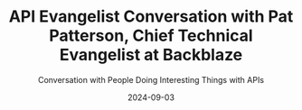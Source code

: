 ---
title: API Evangelist Conversation with Pat Patterson, Chief Technical Evangelist at Backblaze
description: This is the first actual edition of the API Evangelist Conversation podcast with my friend Pat Patterson, the Chief Technical Evangelist at Backblaze. Always enjoy learning from Pat as we dove into the meaning behind his title, as well as how Backblaze has standardized their API around the Amazon S3 storage API--essentially treating the API as the industry standard for storage.
date: 2024-09-03
youtubeId: m2b_bhmMBSs
guestName: Pat Patterson
guestRole: Chief Technical Evangelist
guestCompany: Backblaze
guestIndustry: Storage
guestImage: /assets/img/people/pat-patterson-headshot.png
bio: Pat has evangelism experience across four enterprise software companies in the end user computing, data, integration and identity spaces.
obfuscated: false
summary: Learning more about what it means to be a technical evangelist, and how the Amazon S3 API is considered to be a standard for cloud storage.
subtitle: Conversation with People Doing Interesting Things with APIs
audio_file: https://kinlane-productions2.s3.amazonaws.com/api-evangelist-conversations/api-evangelist-conversation-2024-09-03-pat-patterson-backblaze.wav
audio_length: 140133244
sound_cloud: https://soundcloud.com/kinlane/api-evangelist-conversation-with-pat-patterson-chief-technical-evangelist-at-backblaze
duration: '0:17:59'
publish_date: "2024-09-03 15:00:00"
url: https://conversations.apievangelist.com/sessions/2024-09-03-pat-patterson-backblaze.html
tags:
  - Cloud Storage
  - Amazon S3
  - Evangelism
partnerImage: https://api-evangelist.twic.pics/partners/bump-banner-728.png
partnerUrl: https://bit.ly/3MEOGa9  
partnerTitle: The API doc platform for Tech Writers & Engineers
conversation:

  - question: Who are you?
    answer: >
      I am Pat Patterson.

  - question: What is your role?
    answer: >
      I have the wonderful, grandiose title of Chief Technical Evangelist at Backblaze.

  - question: Why do you use the title technical evangelist?
    answer: >
      I focus on our cloud object storage product, Backblaze B2, and a lot of my audience are developers, but a lot of them are not. They might be DevOps engineers or admins, so I chose that title to emphasize that broad reach.

  - question: What industry do you work in?
    answer: >
      We were founded in 2007, doing Mac and PC backup, and successfully did that for a few years. And the founders realized, "Wow, we've built a cloud storage platform for backing up people's laptops. We could generalize this into cloud object storage." And so they did that, in 2016, and then added an S3-compatible API in 2020. And here we are today with thousands of customers happily backing up, storing media, writing whole applications around cloud object storage on Backblaze.

  - question: What do you mean by S3-compatible storage?
    answer: >
      So, S3 was the original cloud web service, in 2006. It was the very first Amazon web service, and they defined an API. I'm not going to get into the details of whether or not it's RESTful, but it's a relatively simple interface for uploading data for storage in Amazon's cloud. So they obviously had fantastic first-mover advantage there. As more cloud providers came along, I saw this pattern: some of them, as Backblaze did, brought up cloud storage and maybe had their own API that was similar to S3, but there were so many utilities and applications that used Amazon's S3 API that the market coalesced around it as a de facto standard. And I've got to be fair to the guys, AWS did a great job with that API. The authentication is... Actually, that's a good topic to talk about later, how authentication happens with S3, because they made different choices from other products that were around at the time, but it's very amenable to third party providers providing their own cloud object storage. And then even Amazon's own SDKs and CLI and so on, you can just override the endpoint URL and use them with Backblaze or MinIO, or whatever other object storage that you happen to be using. 

  - question: Is the Amazon S3 API a standard?
    answer: >
      It's interesting. This whole industry relies on Amazon's documentation, which is more or less accurate. We don't have a W3C or whatever, issuing these things - on a date, with a public process, the documents are there. And then, tomorrow, Amazon could announce, "Oh, here's a new S3 feature, and this is how it works, and these are the parameters." And then, we'll look at it and say, "Okay." Well, we won't necessarily jump on day one and say, "Oh, wow, scramble. Implement this!", but we'll look at it, "Amazon's done this. Is this something our customers need? Is this relevant to our space here?" And ultimately, "We'd better implement this; there's customer demand here, we can implement this." It's an interesting situation to be in; S3 compatibility is defined very dynamically. If your customer tests a particular product and it works, then, for their purposes, it's S3-compatible. There is no official test harness that you can run and get a stamp of approval from AWS.

  - question: How long have you been an evangelist?
    answer: >
      I'd say twenty years now. When I started, there wasn't even that title. I think there was probably one evangelist in the industry and it was Guy Kawasaki at Apple, probably, at that time. I think my title was something like technical architect, and I was working on single sign-on at Sun Microsystems, God rest its soul. We made a decision to open source that project, and the director of engineering pointed at me and said, "Pat, you're good at talking to people. You be the community guy." There was a bit of learning from other projects; Open source was a big thing at Sun at the time, and you had Glassfish and these other projects, OpenSolaris, but there was a lot of just making it up as you went along, building a community around an open source product; that was 2004. So that's really what I've been doing for the past 20 years, educating hands-on technical professionals on how best to use a particular platform, technology, you name it. 

  - question: What is the most effective tool in your API toolbox?
    answer: >
      Code. I would say sample code is just essential. What I love about my job is that I'm continually coding, in many different programming languages. And I get a bit confused now, sometimes I start putting semicolons in my Python and things like that. As a teaching aid, didactic aid, I suppose I could say, code is invaluable. If you can give somebody something that runs, that solves something close to their problem, they've got a starting point that they can work from. These days, when you can not only point somebody at a GitHub repo, but you can point them at a Docker image that has a running version of that code, they can get started immediately. So, there is nothing better than working code for teaching a new concept. 

  - question: What is a priority for you right now?
    answer: >
      It's really explaining the new features that we are releasing. So, again, that's coding, that's part of it. But also there is technical writing, writing articles, presenting webinars. It's bringing that together because this job, as you know, is way more than just sitting and writing sample code. There's a Venn diagram of people who really understand a particular technology and then people who would be comfortable standing up in front of 500 hungry developers and explaining it, and that intersection is quite narrow. That's what I'm always doing. It's like balancing: I could go deep and write code and have a lot of fun, but if I do that for too long, I'm not actually communicating it, sending it out there. People forget who you are if you go dark for too long. On the other hand, if you're out on the road at conferences and networking and glad-handing, you get out of touch with what's happening in the technology. So, all the time I'm balancing those two sides in order to do my job for the company. I'm not like a sales guy with an ARR target, but the intention of hiring an evangelist is they have a positive effect on your revenue. 

  - question: What keeps you going each day?
    answer: >
      It's really the interaction with the community, actually having a sense that you're making a difference, solving problems, answering questions and getting that feedback that what you've created has worth and meaning and is making a difference. That's huge for me. It cannot be a one way street. Anybody that's had a conversation with me will be so bored! Another way I describe this role, it's like you're a bridge between product teams within the company and that external community of hands-on technical professionals: developers, DevOps, admins. On one side of the bridge, there's that outbound role of, "Hey, here's the new feature. Here's some sample code. Here's a webinar that explains how to do it, and you can ask questions at the end." But on the other side of the street, you're bringing back in those experiences, that feedback, the fact that, "Oh, this is great, but it doesn't really handle this common condition. This feature works great for production, but the developer experience is a bit lacking." As an evangelist, you're not part of the community, you're in the community. And having those interactions, bringing that experience back is very, very rewarding.
---